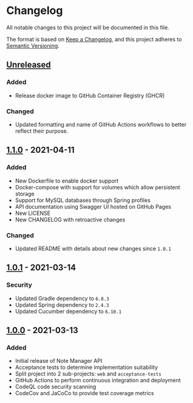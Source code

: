 # Changelog

All notable changes to this project will be documented in this file.

The format is based on [Keep a Changelog](https://keepachangelog.com/en/1.0.0/),
and this project adheres to [Semantic Versioning](https://semver.org/spec/v2.0.0.html).

## [Unreleased]

### Added 

- Release docker image to GitHub Container Registry (GHCR)

### Changed

- Updated formatting and name of GitHub Actions workflows to better reflect their purpose.

## [1.1.0] - 2021-04-11

### Added

- New Dockerfile to enable docker support
- Docker-compose with support for volumes which allow persistent storage
- Support for MySQL databases through Spring profiles
- API documentation using Swagger UI hosted on GitHub Pages
- New LICENSE
- New CHANGELOG with retroactive changes

### Changed

- Updated README with details about new changes since `1.0.1`

## [1.0.1] - 2021-03-14

### Security

- Updated Gradle dependency to `6.8.3`
- Updated Spring dependency to `2.4.3`
- Updated Cucumber dependency to `6.10.1`

## [1.0.0] - 2021-03-13

### Added

- Initial release of Note Manager API
- Acceptance tests to determine implementation suitability
- Split  project into 2 sub-projects: `web` and `acceptance-tests` 
- GitHub Actions to perform continuous integration and deployment
- CodeQL code security scanning
- CodeCov and JaCoCo to provide test coverage metrics

[unreleased]: https://github.com/turnerdaniel/notes-manager/compare/1.1.0...HEAD
[1.1.0]: https://github.com/turnerdaniel/notes-manager/compare/1.0.1...1.1.0
[1.0.1]: https://github.com/turnerdaniel/notes-manager/compare/1.0.0...1.0.1
[1.0.0]: https://github.com/turnerdaniel/notes-manager/releases/tag/1.0.0
